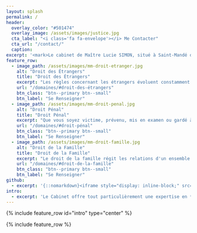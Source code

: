 ```yaml
---
layout: splash
permalink: /
header:
  overlay_color: "#501474"
  overlay_image: /assets/images/justice.jpg
  cta_label: "<i class='fa fa-envelope'></i> Me Contacter"
  cta_url: "/contact/"
  caption:
excerpt: '<mark>Le cabinet de Maître Lucie SIMON, situé à Saint-Mandé dans le département du Val-de-Marne, vous accueille pour vous conseiller dans vos démarches administratives et vous représenter dans vos procédures judiciaires.<mark>'
feature_row:
  - image_path: /assets/images/mm-droit-etranger.jpg
    alt: "Droit des Étrangers"
    title: "Droit des Étrangers"
    excerpt: "Les règles concernant les étrangers évoluent constamment. Si vous souhaitez préparer votre venue en France, régulariser votre situation, obtenir l'asile, un titre de séjour ou la nationalité, nous vous fournissons des renseignements actualisés et adaptés à votre situation."
    url: "/domaines/#droit-des-étrangers"
    btn_class: "btn--primary btn--small"
    btn_label: "Se Renseigner"
  - image_path: /assets/images/mm-droit-penal.jpg
    alt: "Droit Pénal"
    title: "Droit Pénal"
    excerpt: "Que vous soyez victime, prévenu, mis en examen ou gardé à vue, nous vous représentons et défendons vos intérêts à tous les stades de la procédure."
    url: "/domaines/#droit-pénal"
    btn_class: "btn--primary btn--small"
    btn_label: "Se Renseigner"
  - image_path: /assets/images/mm-droit-famille.jpg
    alt: "Droit de la Famille"
    title: "Droit de la Famille"
    excerpt: "Le droit de la famille régit les relations d'un ensemble d'individus unis par un lien de parenté. Nous vous assistons dans les procédures de divorce, d'autorité parentale ou encore de changement de nom."
    url: "/domaines/#droit-de-la-famille"
    btn_class: "btn--primary btn--small"
    btn_label: "Se Renseigner"
github:
  - excerpt: '{::nomarkdown}<iframe style="display: inline-block;" src="https://ghbtns.com/github-btn.html?user=mmistakes&repo=minimal-mistakes&type=star&count=true&size=large" frameborder="0" scrolling="0" width="160px" height="30px"></iframe> <iframe style="display: inline-block;" src="https://ghbtns.com/github-btn.html?user=mmistakes&repo=minimal-mistakes&type=fork&count=true&size=large" frameborder="0" scrolling="0" width="158px" height="30px"></iframe>{:/nomarkdown}'
intro:
  - excerpt: 'Le Cabinet offre tout particulièrement une expertise en **droit des étrangers** mais également en **droit pénal** et en **droit de la famille**.'
---
```


{% include feature_row id="intro" type="center" %}

{% include feature_row %}
